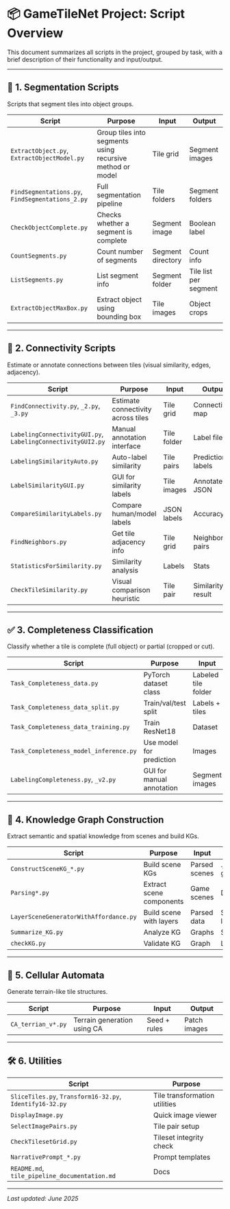 
# 📦 GameTileNet Project: Script Overview

This document summarizes all scripts in the project, grouped by task, with a brief description of their functionality and input/output.

---

## 🧩 1. Segmentation Scripts

Scripts that segment tiles into object groups.

| Script | Purpose | Input | Output |
|--------|---------|-------|--------|
| `ExtractObject.py`, `ExtractObjectModel.py` | Group tiles into segments using recursive method or model | Tile grid | Segment images |
| `FindSegmentations.py`, `FindSegmentations_2.py` | Full segmentation pipeline | Tile folders | Segment folders |
| `CheckObjectComplete.py` | Checks whether a segment is complete | Segment image | Boolean label |
| `CountSegments.py` | Count number of segments | Segment directory | Count info |
| `ListSegments.py` | List segment info | Segment folder | Tile list per segment |
| `ExtractObjectMaxBox.py` | Extract object using bounding box | Tile images | Object crops |

---

## 🔗 2. Connectivity Scripts

Estimate or annotate connections between tiles (visual similarity, edges, adjacency).

| Script | Purpose | Input | Output |
|--------|---------|-------|--------|
| `FindConnectivity.py`, `_2.py`, `_3.py` | Estimate connectivity across tiles | Tile grid | Connectivity map |
| `LabelingConnectivityGUI.py`, `LabelingConnectivityGUI2.py` | Manual annotation interface | Tile folder | Label files |
| `LabelingSimilarityAuto.py` | Auto-label similarity | Tile pairs | Prediction labels |
| `LabelSimilarityGUI.py` | GUI for similarity labels | Tile images | Annotated JSON |
| `CompareSimilarityLabels.py` | Compare human/model labels | JSON labels | Accuracy |
| `FindNeighbors.py` | Get tile adjacency info | Tile grid | Neighbor pairs |
| `StatisticsForSimilarity.py` | Similarity analysis | Labels | Stats |
| `CheckTileSimilarity.py` | Visual comparison heuristic | Tile pair | Similarity result |

---

## ✅ 3. Completeness Classification

Classify whether a tile is complete (full object) or partial (cropped or cut).

| Script | Purpose | Input | Output |
|--------|---------|-------|--------|
| `Task_Completeness_data.py` | PyTorch dataset class | Labeled tile folder | Image dataset |
| `Task_Completeness_data_split.py` | Train/val/test split | Labels + tiles | 3-way folder |
| `Task_Completeness_data_training.py` | Train ResNet18 | Dataset | Trained model |
| `Task_Completeness_model_inference.py` | Use model for prediction | Images | Labels |
| `LabelingCompleteness.py`, `_v2.py` | GUI for manual annotation | Segment images | Label JSON |

---

## 🧠 4. Knowledge Graph Construction

Extract semantic and spatial knowledge from scenes and build KGs.

| Script | Purpose | Input | Output |
|--------|---------|-------|--------|
| `ConstructSceneKG_*.py` | Build scene KGs | Parsed scenes | .json graphs |
| `Parsing*.py` | Extract scene components | Game scenes | Dictionaries |
| `LayerSceneGeneratorWithAffordance.py` | Build scene with layers | Parsed data | Scene layout |
| `Summarize_KG.py` | Analyze KG | Graphs | Summary |
| `checkKG.py` | Validate KG | Graph | Logs |

---

## 🌱 5. Cellular Automata

Generate terrain-like tile structures.

| Script | Purpose | Input | Output |
|--------|---------|-------|--------|
| `CA_terrian_v*.py` | Terrain generation using CA | Seed + rules | Patch images |

---

## 🛠️ 6. Utilities

| Script | Purpose |
|--------|---------|
| `SliceTiles.py`, `Transform16-32.py`, `Identify16-32.py` | Tile transformation utilities |
| `DisplayImage.py` | Quick image viewer |
| `SelectImagePairs.py` | Tile pair setup |
| `CheckTilesetGrid.py` | Tileset integrity check |
| `NarrativePrompt_*.py` | Prompt templates |
| `README.md`, `tile_pipeline_documentation.md` | Docs |

---

*Last updated: June 2025*

